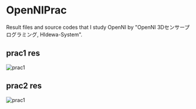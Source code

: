 # OpenNIPrac
Result files and source codes that I study OpenNI by "OpenNI 3Dセンサープログラミング, HIdewa-System".

## prac1 res
![prac1](https://github.com/yosse95ai/OpenNIPrac/tree/images/images/ret1.png)
## prac2 res
![prac1](https://github.com/yosse95ai/OpenNIPrac/tree/images/images/ret2.png)
